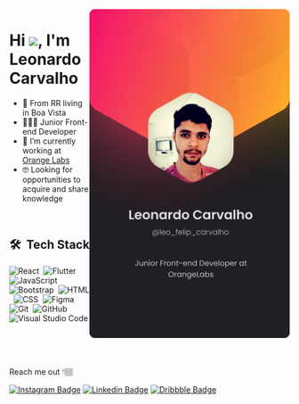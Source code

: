 <img align="right" height="590em" src="Profile (1).png"/>

<h1 align="left">Hi <img src="https://raw.githubusercontent.com/kaueMarques/kaueMarques/master/hi.gif" width="30px">, I'm Leonardo Carvalho</h1>

- 📍 From RR living in Boa Vista
- 🧑🏽‍💻 Junior Front-end Developer
- 🔭 I’m currently working at [Orange Labs](https://orangelabs.com.br)
- 🤓 Looking for opportunities to acquire and share knowledge

<br>

## 🛠 &nbsp;Tech Stack

![React](https://img.shields.io/badge/-React-05122A?style=flat&logo=react)&nbsp;
![Flutter](https://img.shields.io/badge/-Flutter-05122A?style=flat&logo=flutter)&nbsp;
![JavaScript](https://img.shields.io/badge/-JavaScript-05122A?style=flat&logo=javascript)&nbsp;
![Bootstrap](https://img.shields.io/badge/-Bootstrap-05122A?style=flat&logo=bootstrap)&nbsp;
![HTML](https://img.shields.io/badge/-HTML-05122A?style=flat&logo=HTML5)&nbsp;
![CSS](https://img.shields.io/badge/-CSS-05122A?style=flat&logo=CSS3&logoColor=1572B6)&nbsp;
![Figma](https://img.shields.io/badge/-Figma-05122A?style=flat&logo=figma)&nbsp;
![Git](https://img.shields.io/badge/-Git-05122A?style=flat&logo=git)&nbsp;
![GitHub](https://img.shields.io/badge/-GitHub-05122A?style=flat&logo=github)&nbsp;
![Visual Studio Code](https://img.shields.io/badge/-Visual%20Studio%20Code-05122A?style=flat&logo=visual-studio-code&logoColor=007ACC)&nbsp;


<br><br>


Reach me out 👇🏽

[![Instagram Badge](https://img.shields.io/badge/-@leo_felip_carvalho-8129D9?style=flat-square&labelColor=8129D9&logo=instagram&logoColor=white&link=https://www.instagram.com/leo_felip_carvalho/)](https://www.instagram.com/leo_felip_carvalho/) 
[![Linkedin Badge](https://img.shields.io/badge/-Leonardo%20Carvalho-0F6CA6?style=flat-square&logo=Linkedin&logoColor=white&link=https://linkedin.com/in/leonardo-f-carvalho/)](https://linkedin.com/in/leonardo-f-carvalho/) 
[![Dribbble Badge](https://img.shields.io/badge/-leonardofelipe-F272A1?style=flat-square&logo=Dribbble&logoColor=white&link=https://dribbble.com/leonardofelipe931)](https://dribbble.com/leonardofelipe931)
